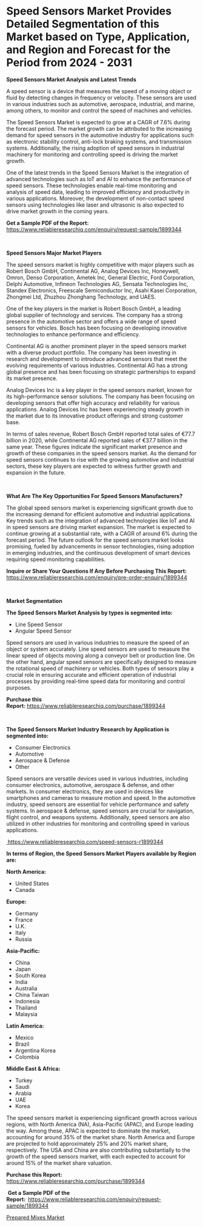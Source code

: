 <p><h1>Speed Sensors Market Provides Detailed Segmentation of this Market based on Type, Application, and Region and Forecast for the Period from 2024 - 2031</h1></p><p><strong>Speed Sensors Market Analysis and Latest Trends</strong></p>
<p><p>A speed sensor is a device that measures the speed of a moving object or fluid by detecting changes in frequency or velocity. These sensors are used in various industries such as automotive, aerospace, industrial, and marine, among others, to monitor and control the speed of machines and vehicles.</p><p>The Speed Sensors Market is expected to grow at a CAGR of 7.6% during the forecast period. The market growth can be attributed to the increasing demand for speed sensors in the automotive industry for applications such as electronic stability control, anti-lock braking systems, and transmission systems. Additionally, the rising adoption of speed sensors in industrial machinery for monitoring and controlling speed is driving the market growth.</p><p>One of the latest trends in the Speed Sensors Market is the integration of advanced technologies such as IoT and AI to enhance the performance of speed sensors. These technologies enable real-time monitoring and analysis of speed data, leading to improved efficiency and productivity in various applications. Moreover, the development of non-contact speed sensors using technologies like laser and ultrasonic is also expected to drive market growth in the coming years.</p></p>
<p><strong>Get a Sample PDF of the Report:&nbsp;</strong> <a href="https://www.reliableresearchiq.com/enquiry/request-sample/1899344">https://www.reliableresearchiq.com/enquiry/request-sample/1899344</a></p>
<p>&nbsp;</p>
<p><strong>Speed Sensors Major Market Players</strong></p>
<p><p>The speed sensors market is highly competitive with major players such as Robert Bosch GmbH, Continental AG, Analog Devices Inc, Honeywell, Omron, Denso Corporation, Ametek Inc, General Electric, Ford Corporation, Delphi Automotive, Infineon Technologies AG, Sensata Technologies Inc, Standex Electronics, Freescale Semiconductor Inc, Asahi Kasei Corporation, Zhongmei Ltd, Zhuzhou Zhonghang Technology, and UAES.</p><p>One of the key players in the market is Robert Bosch GmbH, a leading global supplier of technology and services. The company has a strong presence in the automotive sector and offers a wide range of speed sensors for vehicles. Bosch has been focusing on developing innovative technologies to enhance performance and efficiency.</p><p>Continental AG is another prominent player in the speed sensors market with a diverse product portfolio. The company has been investing in research and development to introduce advanced sensors that meet the evolving requirements of various industries. Continental AG has a strong global presence and has been focusing on strategic partnerships to expand its market presence.</p><p>Analog Devices Inc is a key player in the speed sensors market, known for its high-performance sensor solutions. The company has been focusing on developing sensors that offer high accuracy and reliability for various applications. Analog Devices Inc has been experiencing steady growth in the market due to its innovative product offerings and strong customer base.</p><p>In terms of sales revenue, Robert Bosch GmbH reported total sales of €77.7 billion in 2020, while Continental AG reported sales of €37.7 billion in the same year. These figures indicate the significant market presence and growth of these companies in the speed sensors market. As the demand for speed sensors continues to rise with the growing automotive and industrial sectors, these key players are expected to witness further growth and expansion in the future.</p></p>
<p>&nbsp;</p>
<p><strong>What Are The Key Opportunities For Speed Sensors Manufacturers?</strong></p>
<p><p>The global speed sensors market is experiencing significant growth due to the increasing demand for efficient automotive and industrial applications. Key trends such as the integration of advanced technologies like IoT and AI in speed sensors are driving market expansion. The market is expected to continue growing at a substantial rate, with a CAGR of around 6% during the forecast period. The future outlook for the speed sensors market looks promising, fueled by advancements in sensor technologies, rising adoption in emerging industries, and the continuous development of smart devices requiring speed monitoring capabilities.</p></p>
<p><strong>Inquire or Share Your Questions If Any Before Purchasing This Report:</strong> <a href="https://www.reliableresearchiq.com/enquiry/pre-order-enquiry/1899344">https://www.reliableresearchiq.com/enquiry/pre-order-enquiry/1899344</a></p>
<p>&nbsp;</p>
<p><strong>Market Segmentation</strong></p>
<p><strong>The Speed Sensors Market Analysis by types is segmented into:</strong></p>
<p><ul><li>Line Speed Sensor</li><li>Angular Speed Sensor</li></ul></p>
<p><p>Speed sensors are used in various industries to measure the speed of an object or system accurately. Line speed sensors are used to measure the linear speed of objects moving along a conveyor belt or production line. On the other hand, angular speed sensors are specifically designed to measure the rotational speed of machinery or vehicles. Both types of sensors play a crucial role in ensuring accurate and efficient operation of industrial processes by providing real-time speed data for monitoring and control purposes.</p></p>
<p><strong>Purchase this Report:&nbsp;</strong><a href="https://www.reliableresearchiq.com/purchase/1899344">https://www.reliableresearchiq.com/purchase/1899344</a></p>
<p>&nbsp;</p>
<p><strong>The Speed Sensors Market Industry Research by Application is segmented into:</strong></p>
<p><ul><li>Consumer Electronics</li><li>Automotive</li><li>Aerospace & Defense</li><li>Other</li></ul></p>
<p><p>Speed sensors are versatile devices used in various industries, including consumer electronics, automotive, aerospace & defense, and other markets. In consumer electronics, they are used in devices like smartphones and cameras to measure motion and speed. In the automotive industry, speed sensors are essential for vehicle performance and safety systems. In aerospace & defense, speed sensors are crucial for navigation, flight control, and weapons systems. Additionally, speed sensors are also utilized in other industries for monitoring and controlling speed in various applications.</p></p>
<p><a href="https://www.reliableresearchiq.com/speed-sensors-r1899344">&nbsp;https://www.reliableresearchiq.com/speed-sensors-r1899344</a></p>
<p><strong>In terms of Region, the Speed Sensors Market Players available by Region are:</strong></p>
<p>
    <p> <strong> North America: </strong>
        <ul>
            <li>United States</li>
            <li>Canada</li>
        </ul>
        </p> 
    <p> <strong> Europe: </strong>
        <ul>
            <li>Germany</li>
            <li>France</li>
            <li>U.K.</li>
            <li>Italy</li>
            <li>Russia</li>
        </ul>
        </p> 
    <p> <strong> Asia-Pacific: </strong>
        <ul>
            <li>China</li>
            <li>Japan</li>
            <li>South Korea</li>
            <li>India</li>
            <li>Australia</li>
            <li>China Taiwan</li>
            <li>Indonesia</li>
            <li>Thailand</li>
            <li>Malaysia</li>
        </ul>
        </p> 
    <p> <strong> Latin America: </strong>
        <ul>
            <li>Mexico</li>
            <li>Brazil</li>
            <li>Argentina Korea</li>
            <li>Colombia</li>
        </ul>
        </p> 
    <p> <strong> Middle East & Africa: </strong>
        <ul>
            <li>Turkey</li>
            <li>Saudi</li>
            <li>Arabia</li>
            <li>UAE</li>
            <li>Korea</li>
        </ul>
    </p>
    </p>
<p><p>The speed sensors market is experiencing significant growth across various regions, with North America (NA), Asia-Pacific (APAC), and Europe leading the way. Among these, APAC is expected to dominate the market, accounting for around 35% of the market share. North America and Europe are projected to hold approximately 25% and 20% market share, respectively. The USA and China are also contributing substantially to the growth of the speed sensors market, with each expected to account for around 15% of the market share valuation.</p></p>
<p><strong>Purchase this Report: </strong><a href="https://www.reliableresearchiq.com/purchase/1899344">https://www.reliableresearchiq.com/purchase/1899344</a></p>
<p>&nbsp;<strong>Get a Sample PDF of the Report:&nbsp;&nbsp;</strong><a href="https://www.reliableresearchiq.com/enquiry/request-sample/1899344">https://www.reliableresearchiq.com/enquiry/request-sample/1899344</a></p>
<p><strong></strong></p>
<p><p><a href="https://github.com/ofpaqrof92/Market-Research-Report-List-1/blob/main/prepared-mixes-market.md">Prepared Mixes Market</a></p></p>